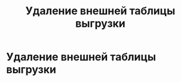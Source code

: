 ﻿---
layout: default
title: Удаление внешней таблицы выгрузки
nav_order: 11
parent: Управление схемой данных
grand_parent: Работа с системой
has_children: false
---

Удаление внешней таблицы выгрузки
==================================